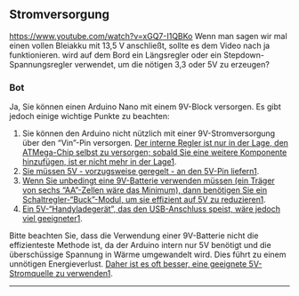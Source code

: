 ## Stromversorgung
https://www.youtube.com/watch?v=xGQ7-I1QBKo
Wenn man sagen wir mal einen vollen Bleiakku mit 13,5 V anschließt, sollte es dem Video nach ja funktionieren. wird auf dem Bord ein Längsregler oder ein Stepdown-Spannungsregler verwendet, um die nötigen 3,3 oder 5V zu erzeugen?



### Bot
Ja, Sie können einen Arduino Nano mit einem 9V-Block versorgen. Es gibt jedoch einige wichtige Punkte zu beachten:

1. Sie können den Arduino nicht nützlich mit einer 9V-Stromversorgung über den “Vin”-Pin versorgen. [Der interne Regler ist nur in der Lage, den ATMega-Chip selbst zu versorgen; sobald Sie eine weitere Komponente hinzufügen, ist er nicht mehr in der Lage](https://www.bing.com/aclick?ld=e8DI9PFMpvumJHEGpHS-AeujVUCUynJieHMI2fBXiKHMK_DDoupHVtMs6qOfKz219xGpsJRnRSjD4ZH_ECCpyNskVR2v_FTR36foOnvBhYoU4S1nkA2Z5YcTInKv7mh-jwlCxsaRYpZwXvp1GjJ9iWIQRH8K5BlTdHUJe8BTbijT3Mo7cK&u=aHR0cHMlM2ElMmYlMmZ3d3cuYW1hem9uLmRlJTJmcyUyZiUzZmllJTNkVVRGOCUyNmtleXdvcmRzJTNkbmV0enRlaWwlMmJhcmR1aW5vJTJiOXYlMjZpbmRleCUzZGFwcyUyNnRhZyUzZGh5ZHJkZXNwbS0yMSUyNnJlZiUzZHBkX3NsXzEyY2hrdDZvcWVfcCUyNmFkZ3JwaWQlM2QxMjU1NjQyODMwODU3NjEyJTI2aHZhZGlkJTNkNzg0Nzc4NTA4MTA1NDUlMjZodm5ldHclM2RvJTI2aHZxbXQlM2RwJTI2aHZibXQlM2RicCUyNmh2ZGV2JTNkbSUyNmh2bG9jaW50JTNkJTI2aHZsb2NwaHklM2QxNDY0NDAlMjZodnRhcmdpZCUzZGt3ZC03ODQ3Nzk3MTQxOTY3NyUzYWxvYy0xMCUyNmh5ZGFkY3IlM2QxODg0NV8yMzMzMTgw&rlid=23c47412f96d125f97dc116ae4304ae0)[1](https://forum.arduino.cc/t/arduino-nano-with-9v-power-supply/596836).
2. [Sie müssen 5V - vorzugsweise geregelt - an den 5V-Pin liefern](https://www.bing.com/aclick?ld=e8DI9PFMpvumJHEGpHS-AeujVUCUynJieHMI2fBXiKHMK_DDoupHVtMs6qOfKz219xGpsJRnRSjD4ZH_ECCpyNskVR2v_FTR36foOnvBhYoU4S1nkA2Z5YcTInKv7mh-jwlCxsaRYpZwXvp1GjJ9iWIQRH8K5BlTdHUJe8BTbijT3Mo7cK&u=aHR0cHMlM2ElMmYlMmZ3d3cuYW1hem9uLmRlJTJmcyUyZiUzZmllJTNkVVRGOCUyNmtleXdvcmRzJTNkbmV0enRlaWwlMmJhcmR1aW5vJTJiOXYlMjZpbmRleCUzZGFwcyUyNnRhZyUzZGh5ZHJkZXNwbS0yMSUyNnJlZiUzZHBkX3NsXzEyY2hrdDZvcWVfcCUyNmFkZ3JwaWQlM2QxMjU1NjQyODMwODU3NjEyJTI2aHZhZGlkJTNkNzg0Nzc4NTA4MTA1NDUlMjZodm5ldHclM2RvJTI2aHZxbXQlM2RwJTI2aHZibXQlM2RicCUyNmh2ZGV2JTNkbSUyNmh2bG9jaW50JTNkJTI2aHZsb2NwaHklM2QxNDY0NDAlMjZodnRhcmdpZCUzZGt3ZC03ODQ3Nzk3MTQxOTY3NyUzYWxvYy0xMCUyNmh5ZGFkY3IlM2QxODg0NV8yMzMzMTgw&rlid=23c47412f96d125f97dc116ae4304ae0)[1](https://forum.arduino.cc/t/arduino-nano-with-9v-power-supply/596836).
3. [Wenn Sie unbedingt eine 9V-Batterie verwenden müssen (ein Träger von sechs “AA”-Zellen wäre das Minimum), dann benötigen Sie ein Schaltregler-“Buck”-Modul, um sie effizient auf 5V zu reduzieren](https://www.bing.com/aclick?ld=e8DI9PFMpvumJHEGpHS-AeujVUCUynJieHMI2fBXiKHMK_DDoupHVtMs6qOfKz219xGpsJRnRSjD4ZH_ECCpyNskVR2v_FTR36foOnvBhYoU4S1nkA2Z5YcTInKv7mh-jwlCxsaRYpZwXvp1GjJ9iWIQRH8K5BlTdHUJe8BTbijT3Mo7cK&u=aHR0cHMlM2ElMmYlMmZ3d3cuYW1hem9uLmRlJTJmcyUyZiUzZmllJTNkVVRGOCUyNmtleXdvcmRzJTNkbmV0enRlaWwlMmJhcmR1aW5vJTJiOXYlMjZpbmRleCUzZGFwcyUyNnRhZyUzZGh5ZHJkZXNwbS0yMSUyNnJlZiUzZHBkX3NsXzEyY2hrdDZvcWVfcCUyNmFkZ3JwaWQlM2QxMjU1NjQyODMwODU3NjEyJTI2aHZhZGlkJTNkNzg0Nzc4NTA4MTA1NDUlMjZodm5ldHclM2RvJTI2aHZxbXQlM2RwJTI2aHZibXQlM2RicCUyNmh2ZGV2JTNkbSUyNmh2bG9jaW50JTNkJTI2aHZsb2NwaHklM2QxNDY0NDAlMjZodnRhcmdpZCUzZGt3ZC03ODQ3Nzk3MTQxOTY3NyUzYWxvYy0xMCUyNmh5ZGFkY3IlM2QxODg0NV8yMzMzMTgw&rlid=23c47412f96d125f97dc116ae4304ae0)[1](https://forum.arduino.cc/t/arduino-nano-with-9v-power-supply/596836).
4. [Ein 5V-“Handyladegerät”, das den USB-Anschluss speist, wäre jedoch viel geeigneter](https://www.bing.com/aclick?ld=e8DI9PFMpvumJHEGpHS-AeujVUCUynJieHMI2fBXiKHMK_DDoupHVtMs6qOfKz219xGpsJRnRSjD4ZH_ECCpyNskVR2v_FTR36foOnvBhYoU4S1nkA2Z5YcTInKv7mh-jwlCxsaRYpZwXvp1GjJ9iWIQRH8K5BlTdHUJe8BTbijT3Mo7cK&u=aHR0cHMlM2ElMmYlMmZ3d3cuYW1hem9uLmRlJTJmcyUyZiUzZmllJTNkVVRGOCUyNmtleXdvcmRzJTNkbmV0enRlaWwlMmJhcmR1aW5vJTJiOXYlMjZpbmRleCUzZGFwcyUyNnRhZyUzZGh5ZHJkZXNwbS0yMSUyNnJlZiUzZHBkX3NsXzEyY2hrdDZvcWVfcCUyNmFkZ3JwaWQlM2QxMjU1NjQyODMwODU3NjEyJTI2aHZhZGlkJTNkNzg0Nzc4NTA4MTA1NDUlMjZodm5ldHclM2RvJTI2aHZxbXQlM2RwJTI2aHZibXQlM2RicCUyNmh2ZGV2JTNkbSUyNmh2bG9jaW50JTNkJTI2aHZsb2NwaHklM2QxNDY0NDAlMjZodnRhcmdpZCUzZGt3ZC03ODQ3Nzk3MTQxOTY3NyUzYWxvYy0xMCUyNmh5ZGFkY3IlM2QxODg0NV8yMzMzMTgw&rlid=23c47412f96d125f97dc116ae4304ae0)[1](https://forum.arduino.cc/t/arduino-nano-with-9v-power-supply/596836).

Bitte beachten Sie, dass die Verwendung einer 9V-Batterie nicht die effizienteste Methode ist, da der Arduino intern nur 5V benötigt und die überschüssige Spannung in Wärme umgewandelt wird. Dies führt zu einem unnötigen Energieverlust. [Daher ist es oft besser, eine geeignete 5V-Stromquelle zu verwenden](https://www.bing.com/aclick?ld=e8DI9PFMpvumJHEGpHS-AeujVUCUynJieHMI2fBXiKHMK_DDoupHVtMs6qOfKz219xGpsJRnRSjD4ZH_ECCpyNskVR2v_FTR36foOnvBhYoU4S1nkA2Z5YcTInKv7mh-jwlCxsaRYpZwXvp1GjJ9iWIQRH8K5BlTdHUJe8BTbijT3Mo7cK&u=aHR0cHMlM2ElMmYlMmZ3d3cuYW1hem9uLmRlJTJmcyUyZiUzZmllJTNkVVRGOCUyNmtleXdvcmRzJTNkbmV0enRlaWwlMmJhcmR1aW5vJTJiOXYlMjZpbmRleCUzZGFwcyUyNnRhZyUzZGh5ZHJkZXNwbS0yMSUyNnJlZiUzZHBkX3NsXzEyY2hrdDZvcWVfcCUyNmFkZ3JwaWQlM2QxMjU1NjQyODMwODU3NjEyJTI2aHZhZGlkJTNkNzg0Nzc4NTA4MTA1NDUlMjZodm5ldHclM2RvJTI2aHZxbXQlM2RwJTI2aHZibXQlM2RicCUyNmh2ZGV2JTNkbSUyNmh2bG9jaW50JTNkJTI2aHZsb2NwaHklM2QxNDY0NDAlMjZodnRhcmdpZCUzZGt3ZC03ODQ3Nzk3MTQxOTY3NyUzYWxvYy0xMCUyNmh5ZGFkY3IlM2QxODg0NV8yMzMzMTgw&rlid=23c47412f96d125f97dc116ae4304ae0)[1](https://forum.arduino.cc/t/arduino-nano-with-9v-power-supply/596836).

-----
